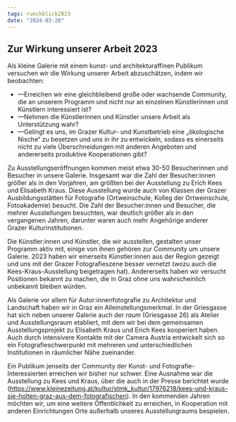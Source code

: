 ```yaml
---
tags: rueckblick2023
date: "2024-03-28"
---
```


## Zur Wirkung unserer Arbeit 2023

Als kleine Galerie mit einem kunst- und architekturaffinen Publikum versuchen wir die Wirkung unserer Arbeit abzuschätzen, indem wir beobachten:

* &mdash;Erreichen wir eine gleichbleibend große oder wachsende Community, die an unserem Programm und nicht nur an einzelnen Künstlerinnen und Künstlern interessiert ist?
* &mdash;Nehmen die Künstlerinnen und Künstler unsere Arbeit als Unterstützung wahr?
* &mdash;Gelingt es uns, im Grazer Kultur- und Kunstbetrieb eine „ökologische Nische“ zu besetzen und uns in ihr zu entwickeln, sodass es einerseits nicht zu viele Überschneidungen mit anderen Angeboten und andererseits produktive Kooperationen gibt?

Zu Ausstellungseröffnungen kommen meist etwa 30-50 Besucherinnen und Besucher in unsere Galerie. Insgesamt war die Zahl der Besucher:innen größer als in den Vorjahren, am größten bei der Ausstellung zu Erich Kees und Elisabeth Kraus. Diese Ausstellung wurde auch von Klassen der Grazer Ausbildungsstätten für Fotografie (Ortweinschule, Kolleg der Ortweinschule, Fotoakademie) besucht. Die Zahl der Besucher:innen und Besucher, die mehrer Ausstellungen besuchten, war deutlich größer als in den vergangenen Jahren, darunter waren auch mehr Angehörige anderer Grazer Kulturinstitutionen.

Die Künstler:innen und Künstler, die wir ausstellen, gestalten unser Programm aktiv mit, einige von ihnen gehören zur Community um unsere Galerie. 2023 haben wir einerseits Künstler:innen aus der Region gezeigt und uns mit der Grazer Fotografieszene besser vernetzt (wozu auch die Kees-Kraus-Ausstellung beigetragen hat). Andererseits haben wir versucht Positionen bekannt zu machen, die in Graz ohne uns wahrscheinlich unbekannt bleiben würden. 

Als Galerie vor allem für Autor:innenfotografie zu Architektur und Landschaft haben wir in Graz ein Alleinstellungsmerkmal. In der Griesgasse hat sich neben unserer Galerie auch der *raum* (Griesgasse 26) als Atelier und Ausstellungsraum etabliert, mit dem wir bei dem gemeinsamen Ausstellungsprojekt zu Elisabeth Kraus und Erich Kees kooperiert haben. Auch durch intensivere Kontakte mit der Camera Austria entwickelt sich so ein Fotografieschwerpunkt mit mehreren und unterschiedlichen Institutionen in räumlicher Nähe zueinander. 

Ein Publikum jenseits der Community der Kunst- und Fotografie-Interessierten erreichen wir bisher nur schwer. Eine Ausnahme war die Ausstellung zu Kees und Kraus, über die auch in der Presse berichtet wurde (<https://www.kleinezeitung.at/kultur/stmk_kultur/17976218/kees-und-kraus-sie-holten-graz-aus-dem-fotografischen>). In den kommenden Jahren möchten wir, um eine weitere Öffentlichkeit zu erreichen, in Kooperation mit anderen Einrichtungen Orte außerhalb unseres Ausstellungraums bespielen. 

